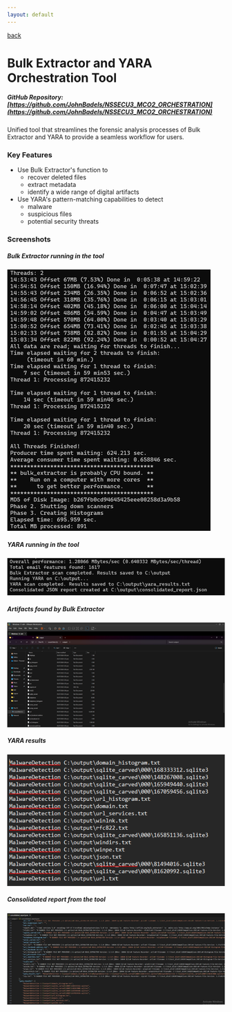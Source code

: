 ```yaml
---
layout: default
---
```


[back](./index.md)

# Bulk Extractor and YARA Orchestration Tool
##### GitHub Repository: [https://github.com/JohnBadels/NSSECU3_MCO2_ORCHESTRATION](https://github.com/JohnBadels/NSSECU3_MCO2_ORCHESTRATION)
Unified tool that streamlines the forensic analysis processes of Bulk Extractor and YARA to provide a seamless workflow for users.

### Key Features
- Use Bulk Extractor's function to
  - recover deleted files
  - extract metadata
  - identify a wide range of digital artifacts
- Use YARA's pattern-matching capabilities to detect
  - malware
  - suspicious files
  - potential security threats

### Screenshots
##### Bulk Extractor running in the tool
![bulk-extractor-output](./pictures/bulk-extractor-output.png)

##### YARA running in the tool
![yara-output](./pictures/yara-output.png)

##### Artifacts found by Bulk Extractor
![artifacts](./pictures/artifacts.png)

##### YARA results
![yara-results](./pictures/yara-results.png)

##### Consolidated report from the tool
![consolidated-report](./pictures/consolidated-report.png)

